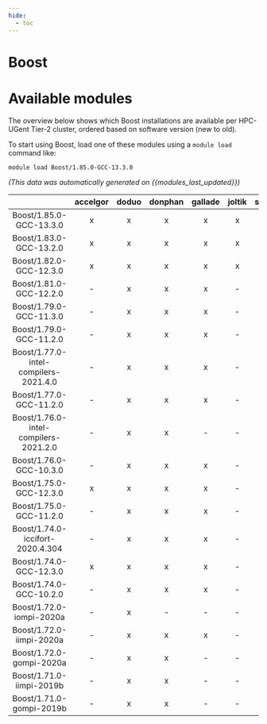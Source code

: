 ```yaml
---
hide:
  - toc
---
```


Boost
=====

# Available modules


The overview below shows which Boost installations are available per HPC-UGent Tier-2 cluster, ordered based on software version (new to old).

To start using Boost, load one of these modules using a `module load` command like:

```shell
module load Boost/1.85.0-GCC-13.3.0
```

*(This data was automatically generated on {{modules_last_updated}})*  

| |accelgor|doduo|donphan|gallade|joltik|shinx|skitty|
| :---: | :---: | :---: | :---: | :---: | :---: | :---: | :---: |
|Boost/1.85.0-GCC-13.3.0|x|x|x|x|x|x|x|
|Boost/1.83.0-GCC-13.2.0|x|x|x|x|x|x|x|
|Boost/1.82.0-GCC-12.3.0|x|x|x|x|x|x|x|
|Boost/1.81.0-GCC-12.2.0|-|x|x|x|-|x|-|
|Boost/1.79.0-GCC-11.3.0|-|x|x|x|-|-|-|
|Boost/1.79.0-GCC-11.2.0|-|x|x|x|-|-|-|
|Boost/1.77.0-intel-compilers-2021.4.0|-|x|x|x|-|-|-|
|Boost/1.77.0-GCC-11.2.0|-|x|x|x|-|-|-|
|Boost/1.76.0-intel-compilers-2021.2.0|-|x|x|-|-|-|-|
|Boost/1.76.0-GCC-10.3.0|-|x|x|x|-|-|-|
|Boost/1.75.0-GCC-12.3.0|x|x|x|x|-|x|x|
|Boost/1.75.0-GCC-11.2.0|-|x|x|x|-|-|-|
|Boost/1.74.0-iccifort-2020.4.304|-|x|x|x|-|-|-|
|Boost/1.74.0-GCC-12.3.0|x|x|x|x|-|x|x|
|Boost/1.74.0-GCC-10.2.0|-|x|x|x|-|-|-|
|Boost/1.72.0-iompi-2020a|-|x|-|-|-|-|-|
|Boost/1.72.0-iimpi-2020a|-|x|x|x|-|-|-|
|Boost/1.72.0-gompi-2020a|-|x|x|-|-|-|-|
|Boost/1.71.0-iimpi-2019b|-|x|x|-|-|-|-|
|Boost/1.71.0-gompi-2019b|-|x|x|-|-|-|-|
